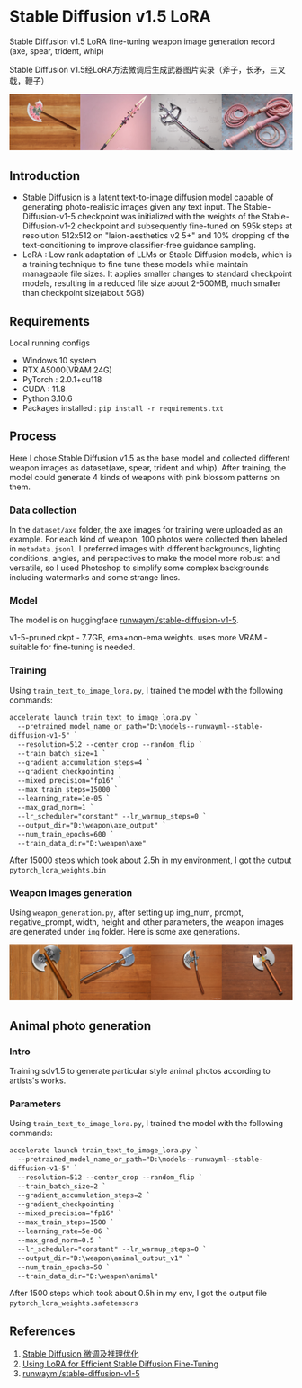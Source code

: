 # Stable Diffusion v1.5 LoRA
Stable Diffusion v1.5 LoRA fine-tuning weapon image generation record (axe, spear, trident, whip)

Stable Diffusion v1.5经LoRA方法微调后生成武器图片实录（斧子，长矛，三叉戟，鞭子）

![merge001.png](img/merge001.png)

## Introduction
- Stable Diffusion is a latent text-to-image diffusion model capable of generating photo-realistic images given any text input. The Stable-Diffusion-v1-5 checkpoint was initialized with the weights of the Stable-Diffusion-v1-2 checkpoint and subsequently fine-tuned on 595k steps at resolution 512x512 on "laion-aesthetics v2 5+" and 10% dropping of the text-conditioning to improve classifier-free guidance sampling.
- LoRA : Low rank adaptation of LLMs or Stable Diffusion models, which is a training technique to fine tune these models while maintain manageable file sizes. It applies smaller changes to standard checkpoint models, resulting in a reduced file size about 2-500MB, much smaller than checkpoint size(about 5GB)

## Requirements
Local running configs
- Windows 10 system
- RTX A5000(VRAM 24G)
- PyTorch : 2.0.1+cu118
- CUDA : 11.8
- Python 3.10.6
- Packages installed : `pip install -r requirements.txt`

## Process
Here I chose Stable Diffusion v1.5 as the base model and collected different weapon images as dataset(axe, spear, trident and whip). After training, the model could generate 4 kinds of weapons with pink blossom patterns on them.

### Data collection
In the `dataset/axe` folder, the axe images for training were uploaded as an example. For each kind of weapon, 100 photos were collected then labeled in `metadata.jsonl`. I preferred images with different backgrounds, lighting conditions, angles, and perspectives to make the model more robust and versatile, so I used Photoshop to simplify some complex backgrounds including watermarks and some strange lines.

### Model
The model is on huggingface [runwayml/stable-diffusion-v1-5](https://huggingface.co/runwayml/stable-diffusion-v1-5). 

v1-5-pruned.ckpt - 7.7GB, ema+non-ema weights. uses more VRAM - suitable for fine-tuning is needed.


### Training
Using `train_text_to_image_lora.py`, I trained the model with the following commands:
```
accelerate launch train_text_to_image_lora.py `
  --pretrained_model_name_or_path="D:\models--runwayml--stable-diffusion-v1-5" `
  --resolution=512 --center_crop --random_flip `
  --train_batch_size=1 `
  --gradient_accumulation_steps=4 `
  --gradient_checkpointing `
  --mixed_precision="fp16" `
  --max_train_steps=15000 `
  --learning_rate=1e-05 `
  --max_grad_norm=1 `
  --lr_scheduler="constant" --lr_warmup_steps=0 `
  --output_dir="D:\weapon\axe_output" `
  --num_train_epochs=600 `
  --train_data_dir="D:\weapon\axe"
```
After 15000 steps which took about 2.5h in my environment, I got the output `pytorch_lora_weights.bin`

### Weapon images generation
Using `weapon_generation.py`, after setting up img_num, prompt, negative_prompt, width, height and other parameters, the weapon images are generated under `img` folder. Here is some axe generations.

![merge002.png](img/merge002.png)

## Animal photo generation

### Intro
Training sdv1.5 to generate particular style animal photos according to artists's works.

### Parameters
Using `train_text_to_image_lora.py`, I trained the model with the following commands:
```
accelerate launch train_text_to_image_lora.py `
  --pretrained_model_name_or_path="D:\models--runwayml--stable-diffusion-v1-5" `
  --resolution=512 --center_crop --random_flip `
  --train_batch_size=2 `
  --gradient_accumulation_steps=2 `
  --gradient_checkpointing `
  --mixed_precision="fp16" `
  --max_train_steps=1500 `
  --learning_rate=5e-06 `
  --max_grad_norm=0.5 `
  --lr_scheduler="constant" --lr_warmup_steps=0 `
  --output_dir="D:\weapon\animal_output_v1" `
  --num_train_epochs=50 `
  --train_data_dir="D:\weapon\animal"
```
After 1500 steps which took about 0.5h in my env, I got the output file `pytorch_lora_weights.safetensors`

## References
1. [Stable Diffusion 微调及推理优化](https://cloud.tencent.com/developer/article/2302436)
2. [Using LoRA for Efficient Stable Diffusion Fine-Tuning](https://huggingface.co/blog/lora)
3. [runwayml/stable-diffusion-v1-5](https://huggingface.co/runwayml/stable-diffusion-v1-5)
